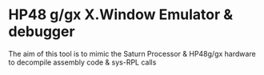 # HP48 g/gx X.Window Emulator & debugger

The aim of this tool is to mimic the Saturn Processor & HP48g/gx hardware to decompile assembly code & sys-RPL calls
